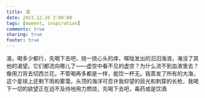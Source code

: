 ```yaml
---
title: 渴
date: 2023.12.26 2:00:00
tags: [moment, inspiration]
comments: true
sharing: true
footer: true
---
```

渴，喝多少都行，先喝下去吧，挠一挠心头的痒，喉咙发出的汩汩海浪，淹没了其他的渴望。它们都流向哪儿了——虚空中看不见的虚空？为什么流不到血液里去？像用刀背去切西兰花，不管喝再多都是一样，能饮一杯无。我蒸发了所有的大海，这个星球上还剩下雨和雾霭，头顶的海洋可否许我仰望的目光和刺穿的长枪，我喝下一切的欲望正在迫不及待地用力燃烧，先喝下去吧，毒药或是饮酒

